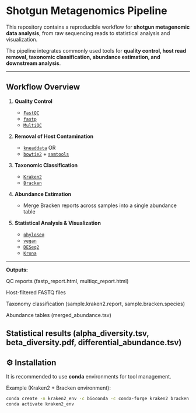 # Shotgun Metagenomics Pipeline

This repository contains a reproducible workflow for **shotgun metagenomic data analysis**, from raw sequencing reads to statistical analysis and visualization.  

The pipeline integrates commonly used tools for **quality control, host read removal, taxonomic classification, abundance estimation, and downstream analysis**.

---

## Workflow Overview
1. **Quality Control**  
   - [`FastQC`](https://www.bioinformatics.babraham.ac.uk/projects/fastqc/)  
   - [`fastp`](https://github.com/OpenGene/fastp)  
   - [`MultiQC`](https://multiqc.info/)

2. **Removal of Host Contamination**  
   - [`kneaddata`](https://huttenhower.sph.harvard.edu/kneaddata/) OR  
   - [`bowtie2`](http://bowtie-bio.sourceforge.net/bowtie2/) + [`samtools`](http://www.htslib.org/)

3. **Taxonomic Classification**  
   - [`Kraken2`](https://ccb.jhu.edu/software/kraken2/)  
   - [`Bracken`](https://ccb.jhu.edu/software/bracken/)

4. **Abundance Estimation**  
   - Merge Bracken reports across samples into a single abundance table

5. **Statistical Analysis & Visualization**  
   - [`phyloseq`](https://joey711.github.io/phyloseq/)  
   - [`vegan`](https://cran.r-project.org/web/packages/vegan/index.html)  
   - [`DESeq2`](https://bioconductor.org/packages/release/bioc/html/DESeq2.html)  
   - [`Krona`](https://github.com/marbl/Krona)

---
**Outputs:**

QC reports (fastp_report.html, multiqc_report.html)

Host-filtered FASTQ files

Taxonomy classification (sample.kraken2.report, sample.bracken.species)

Abundance tables (merged_abundance.tsv)

Statistical results (alpha_diversity.tsv, beta_diversity.pdf, differential_abundance.tsv)
---

## ⚙️ Installation

It is recommended to use **conda** environments for tool management.

Example (Kraken2 + Bracken environment):
```bash
conda create -n kraken2_env -c bioconda -c conda-forge kraken2 bracken
conda activate kraken2_env


